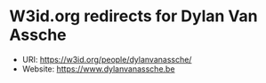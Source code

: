 # W3id.org redirects for Dylan Van Assche

- URI: https://w3id.org/people/dylanvanassche/
- Website: https://www.dylanvanassche.be
